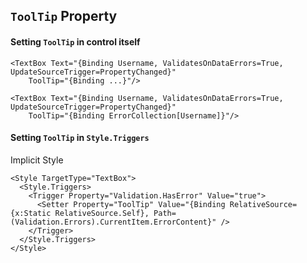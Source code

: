 ## `ToolTip` Property
#### Setting `ToolTip` in control itself
```
<TextBox Text="{Binding Username, ValidatesOnDataErrors=True, UpdateSourceTrigger=PropertyChanged}" 
    ToolTip="{Binding ...}"/>

<TextBox Text="{Binding Username, ValidatesOnDataErrors=True, UpdateSourceTrigger=PropertyChanged}" 
    ToolTip="{Binding ErrorCollection[Username]}"/>
```

#### Setting `ToolTip` in `Style.Triggers`
Implicit Style
```
<Style TargetType="TextBox">
  <Style.Triggers>
    <Trigger Property="Validation.HasError" Value="true">
      <Setter Property="ToolTip" Value="{Binding RelativeSource={x:Static RelativeSource.Self}, Path=(Validation.Errors).CurrentItem.ErrorContent}" />
    </Trigger>
  </Style.Triggers>
</Style>
```
